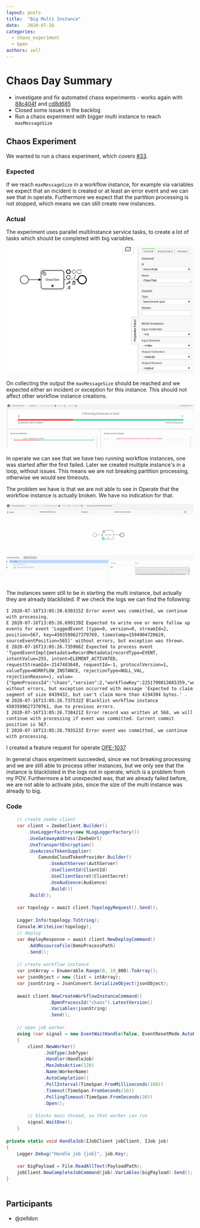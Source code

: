 ```yaml
---
layout: posts
title:  "Big Multi Instance"
date:   2020-07-16
categories: 
  - chaos_experiment 
  - bpmn 
authors: zell
---
```


# Chaos Day Summary

 * investigate and fix automated chaos experiments - works again with [88c404f](https://github.com/zeebe-io/zeebe-chaos/commit/88c404f97514d4a7a511ce9751085acdd1720cd9) and [cd8d685](https://github.com/zeebe-io/zeebe-chaos/commit/cd8d685b83eaa1ac9050ad3d16868389e1c0c36d)
 * Closed some issues in the backlog
 * Run a chaos experiment with bigger multi instance to reach `maxMessageSize`

<!--truncate-->

## Chaos Experiment

 We wanted to run a chaos experiment, which covers [#33](https://github.com/zeebe-io/zeebe-chaos/issues/33).

### Expected

 If we reach `maxMessageSize` in a workflow instance, for example via variables we expect that an incident is created or at least an error event and we can see that in operate. Furthermore we expect that the partition processing is not stopped, which means we can still create new instances.

### Actual

 The experiment uses parallel multiInstance service tasks, to create a lot of tasks which should be completed with big variables.

 ![multiInstance](multiInstance.png)

 On collecting the output the `maxMessageSize` should be reached and we expected either an incident or exception for this instance. This should not affect other workflow instance creations.

 ![overview](overview.png)

 In operate we can see that we have two running workflow instances, one was started after the first failed. Later we created multiple instance's in a loop, without issues. This means we are not breaking partition processing, otherwise we would see timeouts.
 
 The problem we have is that we are not able to see in Operate that the workflow instance is actually broken. We have no indication for that.

 ![broken-multi](broken-multi.png)

 The instances seem still to be in starting the multi instance, but actually they are already blacklisted. If we check the logs we can find the following:

```
I 2020-07-16T13:05:20.630315Z Error event was committed, we continue with processing. 
E 2020-07-16T13:05:26.699139Z Expected to write one or more follow up events for event 'LoggedEvent [type=0, version=0, streamId=2, position=567, key=4503599627370769, timestamp=1594904720629, sourceEventPosition=565]' without errors, but exception was thrown. 
E 2020-07-16T13:05:26.735966Z Expected to process event 'TypedEventImpl{metadata=RecordMetadata{recordType=EVENT, intentValue=255, intent=ELEMENT_ACTIVATED, requestStreamId=-2147483648, requestId=-1, protocolVersion=1, valueType=WORKFLOW_INSTANCE, rejectionType=NULL_VAL, rejectionReason=}, value={"bpmnProcessId":"chaos","version":2,"workflowKey":2251799813685359,"workflowInstanceKey":4503599627370761,"elementId":"chaosTask","flowScopeKey":4503599627370769,"bpmnElementType":"SERVICE_TASK","parentWorkflowInstanceKey":-1,"parentElementInstanceKey":-1}}' without errors, but exception occurred with message 'Expected to claim segment of size 8439432, but can't claim more than 4194304 bytes.' . 
W 2020-07-16T13:05:26.737532Z Blacklist workflow instance 4503599627370761, due to previous errors. 
I 2020-07-16T13:05:26.738421Z Error record was written at 568, we will continue with processing if event was committed. Current commit position is 567. 
I 2020-07-16T13:05:26.793523Z Error event was committed, we continue with processing.

```

I created a feature request for operate [OPE-1037](https://jira.camunda.com/browse/OPE-1037)

In general chaos experiment succeeded, since we not breaking processing and we are still able to process other instances, but we only see that the instance is blacklisted in the logs not in operate, which is a problem from my POV. Furthermore a bit unexpected was, that we already failed before, we are not able to activate jobs, since the size of the multi instance was already to big.

### Code

```csharp
    // create zeebe client
    var client = ZeebeClient.Builder()
        .UseLoggerFactory(new NLogLoggerFactory())
        .UseGatewayAddress(ZeebeUrl)
        .UseTransportEncryption()
        .UseAccessTokenSupplier(
            CamundaCloudTokenProvider.Builder()
                .UseAuthServer(AuthServer)
                .UseClientId(ClientId)
                .UseClientSecret(ClientSecret)
                .UseAudience(Audience)
                .Build())
        .Build();

    var topology = await client.TopologyRequest().Send();

    Logger.Info(topology.ToString);
    Console.WriteLine(topology);
    // deploy
    var deployResponse = await client.NewDeployCommand()
        .AddResourceFile(DemoProcessPath)
        .Send();

    // create workflow instance
    var intArray = Enumerable.Range(0, 10_000).ToArray();
    var jsonObject = new {list = intArray};
    var jsonString = JsonConvert.SerializeObject(jsonObject);

    await client.NewCreateWorkflowInstanceCommand()
                .BpmnProcessId("chaos").LatestVersion()
                .Variables(jsonString)
                .Send();

    // open job worker
    using (var signal = new EventWaitHandle(false, EventResetMode.AutoReset))
    {
        client.NewWorker()
              .JobType(JobType)
              .Handler(HandleJob)
              .MaxJobsActive(120)
              .Name(WorkerName)
              .AutoCompletion()
              .PollInterval(TimeSpan.FromMilliseconds(100))
              .Timeout(TimeSpan.FromSeconds(10))
              .PollingTimeout(TimeSpan.FromSeconds(30))
              .Open();

        // blocks main thread, so that worker can run
        signal.WaitOne();
    }

private static void HandleJob(IJobClient jobClient, IJob job)
{
    Logger.Debug("Handle job {job}", job.Key);

    var bigPayload = File.ReadAllText(PayloadPath);
    jobClient.NewCompleteJobCommand(job).Variables(bigPayload).Send();
}
  
```

## Participants

 * @zelldon
